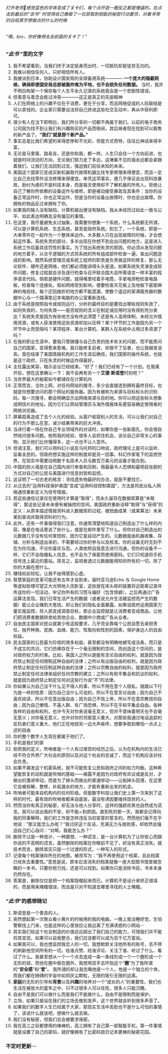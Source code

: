 ###### 打开老师🔗感觉蓝色的字体变成了关卡们，每个点开逛一圈反正都是懵逼的。在点击到最后的“*该书*” 时觉得自己像极了一位获取到钥匙的秘密行动要员，对着寻常的白纸黑字想做点的什么的时候
###### “*嘿，bro，你好像得去去前面的关卡了！*”
### “*此书* ”里的文字
1. 我不希望看到，当我们终于决定挺身而出时，一切抵抗却是徒劳无功的。
2. 我难以相信任何人，只好相信所有人。
3. 我被派到日本，协助设计国安局的全球备用系统————  **一个庞大的隐蔽网络，确保即便国安局总部被轰炸夷为平地，也不会损失任何数据。** 当时，我并不明白构架一个保存每个人生平永久记录的系统竟会是一个悲剧性错误。
4.  但善意与善念会胜过冲突————这正是真正的先驱精神
5.  人们在网络上的兴趣不仅在于消费，更在于分享，而且网络促成的人际联结是可以卖钱的。企业家只需要设法将自己挤进这些社交互动中，再从中获利即可。
6.  很少有人在当下即明白，我们所分享的一切都不再属于我们。以前的电子商务公司因为找不到让我们有兴趣购买的产品而倒闭，其后继者现在找到可以贩售的新产品了。**“我们”就是那个新产品。”**
7. 事实总是比我们希望的来得悲惨和不光彩，但是方式奇特，往往比神话来得丰富。
8. 无论是马里奥、路易吉，还是你和我，都一样。人生只会往一个方向前进，也就是时间流动的方向，无论我们努力走了多远，这堵看不见的墙永远都会紧跟着我们，让我们无法回到过去，强迫我们前往未知的未来。
9. 美国这个国家已变成买新机器取代故障机器比找专家修理来得便宜，而且一定比自己去找零件设法修理来得便宜。单凭这项事实，便几乎保证会出现科技暴政，助纣为虐的不是科技本身，而是每天使用却不了解机器的所有人。拒绝让自己了解你所依赖的设备运作与维修，即是被动接受暴政及其条件：当你的设备正常运作时，你也正常运作，但是当你的设备出故障时，你也会出故障。你拥有的物品反过来拥有了你。
10. 如果我的输入没有缺陷，计算机输出便没有缺陷。我从未经历过如此一致与公平、如此表达明确及没有偏见的事情。
11.  在这里，我尽量避免太过抽象，我需要你想象一个系统，什么系统都无所谓，可以是计算机系统、生态系统，甚至是政府系统。别忘了，一个系统，即是一大串零件在一起作为一个整体来运作。大多数人只在出现故障的时候，才会想起这件事。系统失灵的部分，多半出现在你想不到会出问题的地方，这是进入系统工作后最具惩罚性的事实。为了找出系统失灵的原因，你必须从发现问题的地方着手，以合乎逻辑的方式将系统的所有组成部件检查一遍，查出问题造成的影响。既然系统管理员或系统工程师的职责是负责做这样的修复，那么无论软件、硬件还是网络，他们都必须能讲得头头是道。如果系统失灵演变成软件问题，修复过程就会涉及逐行检查与召开联合国大会所需语言一样丰富的程序语言代码。倘若是硬件问题，就得嘴里咬着手电筒，手拿电焊枪检查电路板，检查每个连接处。假如网络受到影响，便要检查天花板上及地板下密密麻麻的电缆线，每个迂回曲折的地方都不能遗漏，使数个遥远的架满服务器的数据中心与一个摆满笔记本电脑的办公室重新连线。
12. 由于系统是按照指令或规则运行，分析的最终目的是要找出哪些规则失效了，如何失效的，为何失效——是否规则的含义在制定或应用时没有得到充分表达？系统失灵是因为有些地方没有传达清楚？还是有人滥用体制，未经允许擅用资源，或有人获准使用这些资源却加以压榨？某个环节的工作是因为另一个环节中止而受阻吗？某项程序、某台计算机、某群人在系统中占用过多资源了吗？
13. 在我的职业生涯中，要我只管搞懂与自己负责的技术有关的问题，而不能质问自己的国家，变得愈来愈难。我只能修复前者，却救不了后者，也让我越发沮丧。我在结束了美国情报机构的工作生涯后确信，我们国家的操作系统，也就是这个政府，只在失灵的时候运作得最好。
14. 主任露出笑容，暗示会议已经结束。“好了！我们已经有了一个计划。在我离开前，想在这里确认一下：我不会再有另一个**艾德·斯诺登**时刻吧？”
15. 当世界最大的秘密如今都储存在计算机内
16. 正常而言，当你上网，对任何网站的搜寻，多少会直接连到拥有最终目标，也就是你想要访问的那个网址的服务器。因为有被称为来源与目标标头的识别码，每一次搜寻，都会明确显示出网络来源与目的地。你可以把这些标头想象成明信片的地址。因为它们让网站管理员与海外情报体系更容易确定使用者的网络浏览器。
17. 屏幕距离造成了去个人化的经验。从窗户偷窥别人的生活，可以让我们对自己的行为不那么在意，减少结果带来的巨大冲突。
18. 当进行着一场在你自己专业领域外的对话时，如果你是一张新面孔，你会很自然地问很多问题。依照我的经验，很多人会抓住机会，谈论自己非常关心的事物，显示他们比你懂得多，这一点也不让人意外。
19. 但请注意，我们可以用科幻小说反乌托邦的口吻说，政府理论上是可以监听、监看全民的。但政府想实施这样的制度却是另一回事。科幻作家笔下的监控世界，在现实中需要动用数千名技术人员与数百万美元的设备才能办到。
20. 中国的防火墙是在自己国内进行审查和压制，用最最令人恐惧和最明目张胆的方式对自己的公民与美国进行信息封锁和监控。
21. 这证明了一句古老的格言：寻找遗失物最好的办法，就是不要找它。
22. 从过去的“运用科技保护美国”变成“运用科技控制美国”，方法是将民众私人网络通信重新定义为信号情报。
23. 若这些通信记录仅在使用时才算是“取得”，而永久留存在数据库算是“未取
得”，那这些记录未来便有被操控的空间。美国政府重新诠释“取得”与“获得”的定义：从原本描述情报资料进入数据库的过程，被扭曲成某（或某算法）未来某刻查询并取得资料的行为。
24. 此外，还有一件事值得我们注意。你通常清楚地知道自己制造出了什么样的内容，像是在电话里说了些什么，或是在邮件里写了什么。但你对自己制造出的元数据几乎没有任何掌控权，因为它是自动产生的。元数据是由机器收集、存储、分析与制造出来的，不需要经过你的参与以及核准。你的设备无时无刻不在为你沟通，不论你喜欢与否。人类依照自我意志进行沟通，但你的设备不一样，它们不会隐㯿私人信息，也不会为了保密而使用密码。它们只知道将手机信号连上最近的基站。简言之，监视者透过元数据能得知你所有的一切，除了你的大脑在想什么。
25. 赚钱如此轻松，让我不由得感到心虚。
26. 智慧家庭的变革可能还有五年才会到来，届时亚马逊Echo 与 Google Home 等虚拟助理可望正大光明地入住卧室，这些放在床头柜的装置将近距离记录并传送你的一切活动，牢记你所有的习惯与偏好（包含怪癖），之后再通过广告运算法变现。我们日常生活产生的数据（或者说允许生活被监控而产生的数据）能让企业赚到大笔钱，却让我们的隐私全面暴露。如果说政府运用国家力量实施监控，将人民变成调查目标，那企业监控就是让消费者变成商品，让他们把消费者数据转卖给其他企业、数据中介商或广告从业者。
27. 自由民主国家对民众就甚少有这般要求，几乎完全靠每个公民自愿去承担责任，抛开种族、民族、血缘、能力、性取向和性别的因素，保护身边人的自由权益。
28. 民主国家的公民最为珍视的很多权益，甚至都没有明确地被写成法条，而只是不成文的共识。它们仿佛存在于一个毫无限制的空间，而创造这个空间的，是对政府权力的约束。比如，美国人之所以是能有言论自由的权利，就是因为政府禁止制定任何限制这种自由的法律；之所以有出版自由的权利，就是因为政府禁止制定任何压制这种自由的法律；之所以宗教自由的权利，就是因为政府禁止制定任何法律来组织任何宗教的建立；之所以有和平集会和抗议的权利，就是因为政府禁止制定任何对这些行为说“不”的法律。
29. 你如果认为自己没干什么见不得人的事，所以不用在意个人隐私，就跟以下行为是一样的性质：因为自己没什么可说的，所以不在意言论自由；因为自己不喜欢阅读，所以不在意出版自由；因为自己不信上帝，所以不在意宗教信仰自由；因为自己懒惰、不喜人群、有广场恐惧，所以不在乎和平集会自由。各种各样的自由和权利，也许今天对你来说毫无意义，但并不意味着明天也不会毫无意义；对你毫无意义，也许对你的邻居意义重大，对那些我通过电话追踪的反抗者们意义重大，他们正在地球另一边大声疾呼，想要争取到哪怕一点点上述的自由
30. 你的整个数字人生现在都属于他们了。
31. 手机是我们的家
32. 依照我的定义，吹哨者是一个人有过艰苦的经历之后，认为在机构内的生活已经不符合外界广大社会的原则以及对这个社会的忠诚了，而这个机构应该对社会负责。
33. 如果不揭发这个机密系统，就不可能恢复公民和政府之间的权力均衡。这种希望能恢复的动机就是吹哨的基础——揭露不是因为对政府有异议或是反对，才做出的激进举动，而是为了掉头而做出的普通举动——让船掉头回港，在这里它会被拆解，整修，补起漏水的地方，才能有重新出发的机会。
34. 吹哨者可能来自机构内的任何阶级。但是数字科技让我们史上第一次来到了这样的时代，最有效的吹哨者都来自底层，最没有诱因要维持现状的人。
35. 然而当你有真正的秘密，却无法与他人分享时，这样的强颜欢笑也自然成为谎言。我可以说出我的不安，却不能ᨀ到原因。直到死的那一天，我都会记得向我的同事解释，我们的工作是怎样违反当初宣誓的誓言的。然而他们毫不在乎地说：“那又能怎么办呢？”我讨厌这个反诘，充满无力与挫败感，却依然会强迫自己扪心自问：“对啊，我能怎么办？”
36. 删除不过是一种诡计、一种臆想、一种谎言，是一台计算机为了让你安心而跟你说的不高明的谎言。虽然删除的档案在你眼前不见了，却没有真正消失。就技术而言，删除其实只是一个过渡的形式，一种写入的形式。
37. 记录每个档案储存所在的地图，被改写为：“我不再使用这个档案，且此档案已经失去重要性。”意思是说，原本应该消失的档案就像一座大型图书馆里被忽略的一本书，只要你努力找，还是可以找到。如果你只是消除书目，书本本身仍然存在。
38. 答案是，删除仅仅是把一个档案隐㯿起来而已。计算机不是设计来矫正错误的，而是用来掩㯿错误，而且是只对不知道去哪里寻找的人士掩㯿。
### “*此书*”的感想随记
1. 斯诺登是一个善良的人。
2. 突然想起第一次聚众看小黄片的时候用的我的电脑，一晚上我没睡好觉，生怕警察找上门来，也是这样的心里效应让我远离了充满诱惑的小网站···
3. 其实我们给这个社会制造的价值远远超出了我们自己的能力，可惜我们并不能将其变现，如果可以自我整合，我们应该都可以成为百千亿万富翁。
4. 如果我可以，我也想监控我恋人的一切，我想默默关注他所有的账号，去不停的刷新他空间所有的一切，给谁点赞、给谁评论、关注了谁、听过了什么、看过了什么。我甚至想从一个一个点去连成一条一条线形成一个一个圈形成一个无形的球，而他在圈中我在圈外，我想用双手去环抱这个“**圈**”为了我所谓的“**安全感**”和“**爱**”。
我所谓的却让我忽略他是一个人，他是一个独立的个体，而我们都在磅礴的宇宙中如同灰尘颗粒，无限的吸引无限的远离。
5. **家庭**的无形的引导和**背景**以及**兴趣**的培养对一个“成长的人”的重要性，我们也生活在被放大的童年之中，只不过很多人可以任性，很多人只能沉睡。
6. 自由不是我们可以做什么而是我们不能做什么，自由不是限制而是保护。
7. 立场，如果只是站在我们的立场去做到发声，这个世界就会听到很多声音了。
8. 如果我们的数字人生已经属于大家，那现实生活中丢脸也不是什么可怕的事情了，该说什么就说吧，想做什么就去做。
9. 我们没有秘密，但我们总会被要求保密。
10. 我在高三之前都使用的棒棒机，高三拥有了自己第一部智能手机，第一件事情就是设置了自己的密码，就好像拥有了比密码锁日记本更棒的秘密花园。

### 不定时更新···
